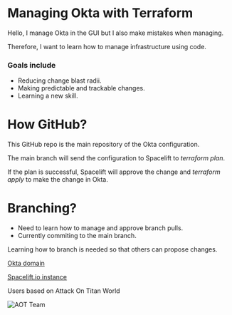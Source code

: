 # Managing Okta with  Terraform

Hello, I manage Okta in the GUI but I also make mistakes when managing.

Therefore, I want to learn how to manage infrastructure using code.

### Goals include
- Reducing change blast radii.
- Making predictable and trackable changes.
- Learning a new skill.

# How GitHub?
This GitHub repo is the main repository of the Okta configuration. 

The main branch will send the configuration to Spacelift to *terraform plan*. 

If the plan is successful, Spacelift will approve the change and *terraform apply* to make the change in Okta. 

# Branching?
- Need to learn how to manage and approve branch pulls.
- Currently commiting to the main branch.

Learning how to branch is needed so that others can propose changes.

[Okta domain](https://dev-83329188-admin.okta.com/)

[Spacelift.io instance](https://oliviambrown.app.spacelift.io/)

Users based on Attack On Titan World

![AOT Team](https://upload.wikimedia.org/wikipedia/commons/7/7b/Attack_on_Titan_logo.svg)